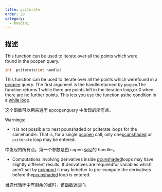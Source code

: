 ```yaml
---
title: pciterate
order: 20
category:
  - houdini
---
```

    
## 描述

This function can be used to iterate over all the points which were  
found in the pcopen query.

```c
int  pciterate(int handle)
```

This function can be used to iterate over all the points which werefound in a
[pcopen](pcopen.html "Returns a handle to a point cloud file.") query. The
first argument is the handlereturned by `pcopen`.The function returns 1 while
there are points left in the iteration loop,or 0 when there are no further
points. This lets you use the function asthe condition in a [while
loop](../statement.html).

这个函数可以用来遍历 apcopenquery 中发现的所有点。

Warnings:

- It is not possible to nest pcunshaded or pciterate loops for the samehandle. That is, for a single [pcopen](pcopen.html "Returns a handle to a point cloud file.") call, only one[pcunshaded](pcunshaded.html "Iterate over all of the points of a read-write channel which haven‘thad any data written to the channel yet.") or `pciterate` loop may be entered.

中发现的所有点。第一个参数是由 copen 返回的 handler。

- Computations involving derivatives inside [pcunshaded](pcunshaded.html "Iterate over all of the points of a read-write channel which haven‘thad any data written to the channel yet.")loops may have slightly different results. If derivatives are requiredfor variables which aren‘t set by [pcimport](pcimport.html "Imports channel data from a point cloud inside a pciterate or a pcunshaded loop.") it may bebetter to pre-compute the derivatives before the[pcunshaded](pcunshaded.html "Iterate over all of the points of a read-write channel which haven‘thad any data written to the channel yet.") loop is entered.

当迭代循环中有剩余的点时，该函数返回 1。
